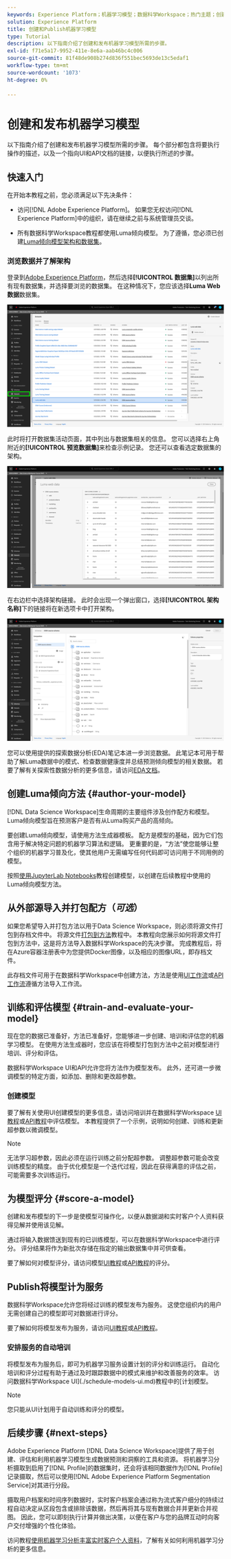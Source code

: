 ```yaml
---
keywords: Experience Platform；机器学习模型；数据科学Workspace；热门主题；创建和发布模型
solution: Experience Platform
title: 创建和Publish机器学习模型
type: Tutorial
description: 以下指南介绍了创建和发布机器学习模型所需的步骤。
exl-id: f71e5a17-9952-411e-8e6a-aab46bc4c006
source-git-commit: 81f48de908b274d836f551bec5693de13c5edaf1
workflow-type: tm+mt
source-wordcount: '1073'
ht-degree: 0%

---
```



# 创建和发布机器学习模型

以下指南介绍了创建和发布机器学习模型所需的步骤。 每个部分都包含将要执行操作的描述，以及一个指向UI和API文档的链接，以便执行所述的步骤。

## 快速入门

在开始本教程之前，您必须满足以下先决条件：

- 访问[!DNL Adobe Experience Platform]。 如果您无权访问[!DNL Experience Platform]中的组织，请在继续之前与系统管理员交谈。

- 所有数据科学Workspace教程都使用Luma倾向模型。 为了遵循，您必须已创建[Luma倾向模型架构和数据集](./create-luma-data.md)。

### 浏览数据并了解架构

登录到[Adobe Experience Platform](https://platform.adobe.com/)，然后选择&#x200B;**[!UICONTROL 数据集]**&#x200B;以列出所有现有数据集，并选择要浏览的数据集。 在这种情况下，您应该选择&#x200B;**Luma Web数据**&#x200B;数据集。

![选择Luma Web数据集](../images/models-recipes/model-walkthrough/luma-dataset.png)

此时将打开数据集活动页面，其中列出与数据集相关的信息。 您可以选择右上角附近的&#x200B;**[!UICONTROL 预览数据集]**&#x200B;来检查示例记录。 您还可以查看选定数据集的架构。

![预览Luma Web数据](../images/models-recipes/model-walkthrough/preview-dataset.png)

在右边栏中选择架构链接。 此时会出现一个弹出窗口，选择&#x200B;**[!UICONTROL 架构名称]**&#x200B;下的链接将在新选项卡中打开架构。

![预览luma web数据架构](../images/models-recipes/model-walkthrough/preview-schema.png)

您可以使用提供的探索数据分析(EDA)笔记本进一步浏览数据。 此笔记本可用于帮助了解Luma数据中的模式、检查数据健康度并总结预测倾向模型的相关数据。 若要了解有关探索性数据分析的更多信息，请访问[EDA文档](../jupyterlab/eda-notebook.md)。

## 创建Luma倾向方法 {#author-your-model}

[!DNL Data Science Workspace]生命周期的主要组件涉及创作配方和模型。 Luma倾向模型旨在预测客户是否有从Luma购买产品的高倾向。

要创建Luma倾向模型，请使用方法生成器模板。 配方是模型的基础，因为它们包含用于解决特定问题的机器学习算法和逻辑。 更重要的是，“方法”使您能够让整个组织的机器学习普及化，使其他用户无需编写任何代码即可访问用于不同用例的模型。

按照[使用JupyterLab Notebooks](../jupyterlab/create-a-model.md)教程创建模型，以创建在后续教程中使用的Luma倾向模型方法。

## 从外部源导入并打包配方（*可选*）

如果您希望导入并打包方法以用于Data Science Workspace，则必须将源文件打包到存档文件中。 将源文件[打包到方法](./package-source-files-recipe.md)教程中。 本教程向您展示如何将源文件打包到方法中，这是将方法导入数据科学Workspace的先决步骤。 完成教程后，将在Azure容器注册表中为您提供Docker图像，以及相应的图像URL，即存档文件。

此存档文件可用于在数据科学Workspace中创建方法，方法是使用[UI工作流](./import-packaged-recipe-ui.md)或[API工作流](./import-packaged-recipe-api.md)遵循方法导入工作流。

## 训练和评估模型 {#train-and-evaluate-your-model}

现在您的数据已准备好，方法已准备好，您能够进一步创建、培训和评估您的机器学习模型。 在使用方法生成器时，您应该在将模型打包到方法中之前对模型进行培训、评分和评估。

数据科学Workspace UI和API允许您将方法作为模型发布。 此外，还可进一步微调模型的特定方面，如添加、删除和更改超参数。

### 创建模型

要了解有关使用UI创建模型的更多信息，请访问培训并在数据科学Workspace [UI教程](./train-evaluate-model-ui.md)或[API教程](./train-evaluate-model-api.md)中评估模型。 本教程提供了一个示例，说明如何创建、训练和更新超参数以微调模型。

>[!NOTE]
>
> 无法学习超参数，因此必须在运行训练之前分配超参数。 调整超参数可能会改变训练模型的精度。 由于优化模型是一个迭代过程，因此在获得满意的评估之前，可能需要多次训练运行。

## 为模型评分 {#score-a-model}

创建和发布模型的下一步是使模型可操作化，以便从数据湖和实时客户个人资料获得见解并使用该见解。

通过将输入数据馈送到现有的已训练模型，可以在数据科学Workspace中进行评分。 评分结果将作为新批次存储在指定的输出数据集中并可供查看。

要了解如何对模型评分，请访问模型[UI教程](./score-model-ui.md)或[API教程](./score-model-api.md)的评分。

## Publish将模型计为服务

数据科学Workspace允许您将经过训练的模型发布为服务。 这使您组织内的用户无需创建自己的模型即可对数据进行评分。

要了解如何将模型发布为服务，请访问[UI教程](./publish-model-service-ui.md)或[API教程](./publish-model-service-api.md)。

### 安排服务的自动培训

将模型发布为服务后，即可为机器学习服务设置计划的评分和训练运行。 自动化培训和评分过程有助于通过及时跟踪数据中的模式来维护和改善服务的效率。 访问数据科学Workspace UI](./schedule-models-ui.md)教程中的[计划模型。

>[!NOTE]
>
> 您只能从UI计划用于自动训练和评分的模型。

## 后续步骤 {#next-steps}

Adobe Experience Platform [!DNL Data Science Workspace]提供了用于创建、评估和利用机器学习模型生成数据预测和洞察的工具和资源。 将机器学习分析摄取到启用了[!DNL Profile]的数据集时，还会将该相同数据作为[!DNL Profile]记录摄取，然后可以使用[!DNL Adobe Experience Platform Segmentation Service]对其进行分段。

摄取用户档案和时间序列数据时，实时客户档案会通过称为流式客户细分的持续过程自动决定从区段包含或排除该数据，然后再将其与现有数据合并并更新合并视图。 因此，您可以即刻执行计算并做出决策，以便在客户与您的品牌互动时向客户交付增强的个性化体验。

访问教程[使用机器学习分析丰富实时客户个人资料](./enrich-profile.md)，了解有关如何利用机器学习分析的更多信息。
